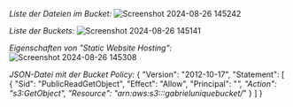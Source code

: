 *Liste der Dateien im Bucket:*
![Screenshot 2024-08-26 145242](https://github.com/user-attachments/assets/cbd6e2e9-61c4-40f2-8678-905cc7b44ac8)

*Liste der Buckets:*
![Screenshot 2024-08-26 145141](https://github.com/user-attachments/assets/dda3518c-70eb-4b0d-92c9-749460d42258)

*Eigenschaften von "Static Website Hosting":*
![Screenshot 2024-08-26 145308](https://github.com/user-attachments/assets/3b9a7ac0-d116-4dcb-89e9-7ae1b9b50f63)

*JSON-Datei mit der Bucket Policy:*
{
    "Version": "2012-10-17",
    "Statement": [
        {
            "Sid": "PublicReadGetObject",
            "Effect": "Allow",
            "Principal": "*",
            "Action": "s3:GetObject",
            "Resource": "arn:aws:s3:::gabrieluniquebucket/*"
        }
    ]
}
